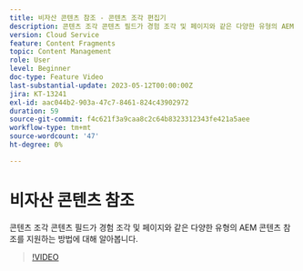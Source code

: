 ```yaml
---
title: 비자산 콘텐츠 참조 - 콘텐츠 조각 편집기
description: 콘텐츠 조각 콘텐츠 필드가 경험 조각 및 페이지와 같은 다양한 유형의 AEM 콘텐츠 참조를 지원하는 방법에 대해 알아봅니다.
version: Cloud Service
feature: Content Fragments
topic: Content Management
role: User
level: Beginner
doc-type: Feature Video
last-substantial-update: 2023-05-12T00:00:00Z
jira: KT-13241
exl-id: aac044b2-903a-47c7-8461-824c43902972
duration: 59
source-git-commit: f4c621f3a9caa8c2c64b8323312343fe421a5aee
workflow-type: tm+mt
source-wordcount: '47'
ht-degree: 0%

---
```


# 비자산 콘텐츠 참조

콘텐츠 조각 콘텐츠 필드가 경험 조각 및 페이지와 같은 다양한 유형의 AEM 콘텐츠 참조를 지원하는 방법에 대해 알아봅니다.

>[!VIDEO](https://video.tv.adobe.com/v/3419313/?learn=on)
